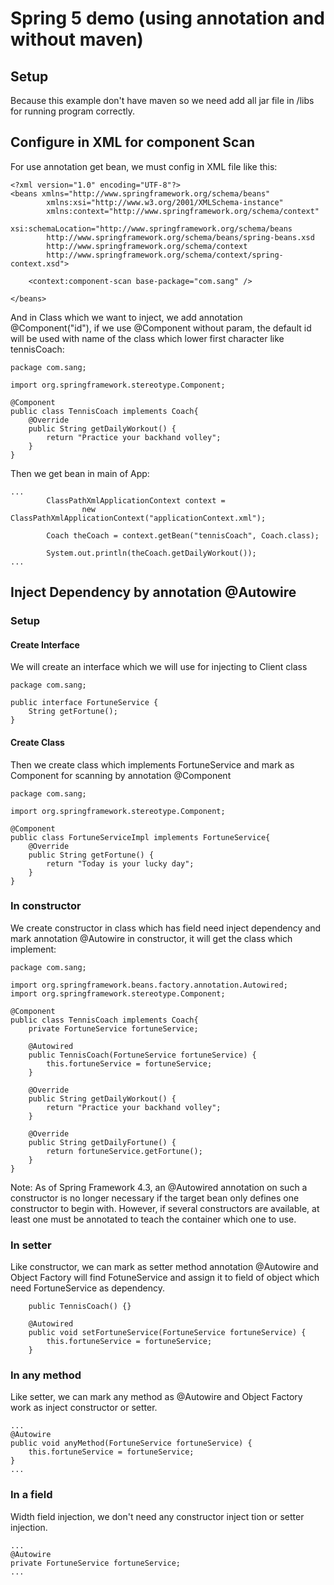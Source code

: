 # Spring 5 demo (using annotation and without maven)

## Setup
Because this example don't have maven so we need add all jar file in /libs for running program correctly. 

## Configure in XML for component Scan
For use annotation get bean, we must config in XML file like this:
```
<?xml version="1.0" encoding="UTF-8"?>
<beans xmlns="http://www.springframework.org/schema/beans"
		xmlns:xsi="http://www.w3.org/2001/XMLSchema-instance"
		xmlns:context="http://www.springframework.org/schema/context"
		xsi:schemaLocation="http://www.springframework.org/schema/beans
		http://www.springframework.org/schema/beans/spring-beans.xsd
		http://www.springframework.org/schema/context
		http://www.springframework.org/schema/context/spring-context.xsd">

	<context:component-scan base-package="com.sang" />
	
</beans>
```

And in Class which we want to inject, we add annotation @Component("id"), if we use @Component without param, the default id will be used with name of the class which lower first character like tennisCoach:
```
package com.sang;

import org.springframework.stereotype.Component;

@Component
public class TennisCoach implements Coach{
    @Override
    public String getDailyWorkout() {
        return "Practice your backhand volley";
    }
}
```

Then we get bean in main of App:
```
...
        ClassPathXmlApplicationContext context =
                new ClassPathXmlApplicationContext("applicationContext.xml");

        Coach theCoach = context.getBean("tennisCoach", Coach.class);

        System.out.println(theCoach.getDailyWorkout());
...
```

## Inject Dependency by annotation @Autowire

### Setup
#### Create Interface
We will create an interface which we will use for injecting to Client class
```
package com.sang;

public interface FortuneService {
    String getFortune();
}
```

#### Create Class
Then we create class which implements FortuneService and mark as Component for scanning by annotation @Component
```
package com.sang;

import org.springframework.stereotype.Component;

@Component
public class FortuneServiceImpl implements FortuneService{
    @Override
    public String getFortune() {
        return "Today is your lucky day";
    }
}
```
### In constructor
We create constructor in class which has field need inject dependency and mark annotation @Autowire in constructor, it will get the class which implement:

```
package com.sang;

import org.springframework.beans.factory.annotation.Autowired;
import org.springframework.stereotype.Component;

@Component
public class TennisCoach implements Coach{
    private FortuneService fortuneService;

    @Autowired
    public TennisCoach(FortuneService fortuneService) {
        this.fortuneService = fortuneService;
    }

    @Override
    public String getDailyWorkout() {
        return "Practice your backhand volley";
    }

    @Override
    public String getDailyFortune() {
        return fortuneService.getFortune();
    }
}
```

Note: As of Spring Framework 4.3, an @Autowired annotation on such a constructor is no longer necessary if the target bean only defines one constructor to begin with. However, if several constructors are available, at least one must be annotated to teach the container which one to use.

### In setter

Like constructor, we can mark as setter method annotation @Autowire and Object Factory will find FotuneService and assign it to field of object which need FortuneService as dependency.
```
    public TennisCoach() {}

    @Autowired
    public void setFortuneService(FortuneService fortuneService) {
        this.fortuneService = fortuneService;
    }
```

### In any method

Like setter, we can mark any method as @Autowire and Object Factory work as inject constructor or setter.
```
...
@Autowire
public void anyMethod(FortuneService fortuneService) {
    this.fortuneService = fortuneService;
}
...
```
### In a field
Width field injection, we don't need any constructor inject tion or setter injection.
```
...
@Autowire
private FortuneService fortuneService;
...
```